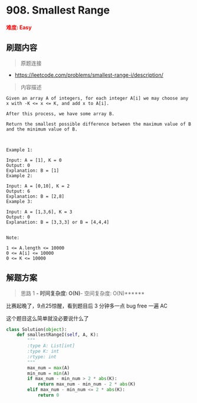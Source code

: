 # 908. Smallest Range 

**<font color=red>难度: Easy</font>**

## 刷题内容

> 原题连接

* https://leetcode.com/problems/smallest-range-i/description/

> 内容描述

```
Given an array A of integers, for each integer A[i] we may choose any x with -K <= x <= K, and add x to A[i].

After this process, we have some array B.

Return the smallest possible difference between the maximum value of B and the minimum value of B.

 

Example 1:

Input: A = [1], K = 0
Output: 0
Explanation: B = [1]
Example 2:

Input: A = [0,10], K = 2
Output: 6
Explanation: B = [2,8]
Example 3:

Input: A = [1,3,6], K = 3
Output: 0
Explanation: B = [3,3,3] or B = [4,4,4]
 

Note:

1 <= A.length <= 10000
0 <= A[i] <= 10000
0 <= K <= 10000
```

## 解题方案

> 思路 1
******- 时间复杂度: O(N)******- 空间复杂度: O(N)******

比赛起晚了，9点25惊醒，看到题目后 3 分钟多一点 bug free 一遍 AC

这个题目这么简单就没必要说什么了


```python
class Solution(object):
    def smallestRangeI(self, A, K):
        """
        :type A: List[int]
        :type K: int
        :rtype: int
        """
        max_num = max(A)
        min_num = min(A)
        if max_num - min_num > 2 * abs(K):
            return max_num - min_num - 2 * abs(K)
        elif max_num - min_num <= 2 * abs(K):
            return 0
```









